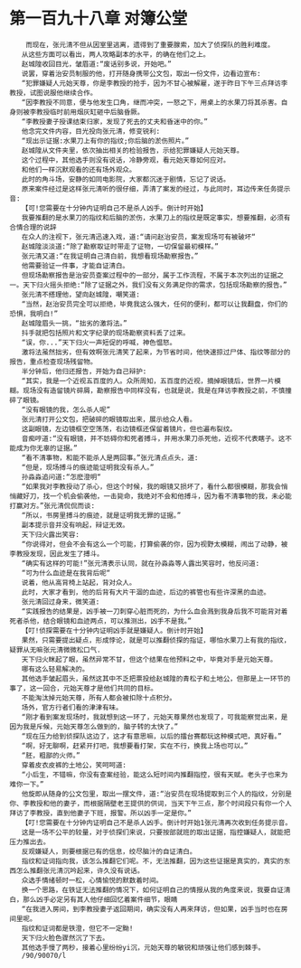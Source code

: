 # 第一百九十八章 对簿公堂
        而现在，张元清不但从因室里逃离，遗得到了重要腺索，加大了侦探队的胜利难度。
       从这些方面可以看出，两人攻略副本的水平，的确在他们之上。
       赵城隍收回目光，皱眉道:“废话别多说，开始吧。”
       说罢，穿着治安员制服的他，打开随身携带公文包，取出一份文件，边看边宣布:
       “犯罪嫌疑人元始天尊，你是李教授的抢手，因为不甘心被解雇，遂于昨日下午三点拜访李教授，试图说服他继续合作。
       “因李教授不同意，便与他发生口角，继而冲突，一怒之下，用桌上的水果刀将其杀害。自身则被李教授临时前用烟灰缸砸中后脑昏厥。
       “李教授妻子授课结束归家，发现了死去的丈夫和昏迷中的你。”
       他念完文件内容，目光投向张元清，修变锐利:
       “现出示证据:水果刀上有你的指纹;你后脑的淤伤照片。”
       赵城隍从文件夹里，依次抽出相关的检验报告，示给犯罪嫌疑人元始天尊。
       这个过程中，其他选手则没有说话，冷静旁观，看元始天尊如何应对。
       和他们一样沉默观看的还有场外观众。
       此时的角斗场，安静的如同电影院，大家都沉迷于剧情，忘记了说话。
       原来案件经过是这样张元清听的很仔细，弄清了案发的经过，与此同时，耳边传来任务提示音:
       【可!您需要在十分钟内证明自己不是杀人凶手。倒计时开始】
       我要推翻的是水果刀的指纹和后脑的淤伤，水果刀上的指纹是既定事实，想要推翻，必须有合情合理的说辞
       在众人的注视下，张元清迅速入戏，道:“请问赵治安员，案发现场可有被破坏“
       赵城隍淡淡道:“除了勘察取证时带走了证物，一切保留最初模样。”
       张元清又道:“在我证明自己清白前，我想看现场勘察报告。”
       他需要验证一件事，才能自证清白。
       但现场勘察报告是治安员查案过程中的一部分，属于工作流程，不属于本次列出的证据之一。天下归火摇头拒绝:“除了证据之外，我们没有义务满足你的需求，包括现场勘察的报告。”
       张元清不搭理他，望向赵城隍，嘲笑道:
       “当然，赵治安员完全可以拒绝，毕竟我这么强大，任何的便利，都可以让我翻盘，你们的恐惧，我明白!”
       赵城隍眉头一挑，“拙劣的激将法。”
       抖手就把包括照片和文字纪录的现场勘察资料丢了过来。
       “误，你...”天下归火一声短促的呼喊，神色愠怒。
       激将法虽然拙劣，但有效啊张元清笑了起来，为节省时间，他快速掠过尸体、指纹等部分的报告，重点检查现场残留物。
       半分钟后，他归还报告，开始为自己辩护:
       “其实，我是一个近视五百度的人。众所周知，五百度的近视，摘掉眼镜后，世界一片模糊。现场没有造留镜片碎屑，勘察报告中同样没有，也就是说，我是在拜访李教授之前，不慎撞碎了眼镜。
       “没有眼镜的我，怎么杀人呢”
       张元清打开公文包，把破碎的眼镜取出来，展示给众人看。
       这副眼镜，左边镜框空空荡荡，右边镜框还保留着镜片，但也遍布裂纹。
       音痴哼道:“没有眼镜，并不妨碍你和死者搏斗，并用水果刀杀死他，近视不代表瞎子。这不能成为你无辜的证据。”
       “看不清事物，和能不能杀人是两回事。”张元清点点头，道:
       “但是，现场搏斗的痕迹能证明我没有杀人。”
       孙淼淼追问道:“怎麽澄明“
       “如果我对李教授动了杀心，但这个时候，我的眼镜又损坏了，看什么都很模糊，那我会悄悄藏好刀，找一个机会偷袭他，一击毙命，我绝对不会和他搏斗，因为看不清事物的我，未必能打赢对方。”张元清侃侃而谈:
       “所以，书房里搏斗的痕迹，就是证明我无罪的证据。”
       副本提示音并没有响起，辩证无效。
       天下归火露出笑容:
       “你说得对，但会不会有这么一个可能，打算偷袭的你，因为视野太模糊，闹出了动静，被李教授发现，因此发生了搏斗。
       “确实有这样的可能!”张元清表示认同，就在孙淼淼等人露出笑容时，他反问道:
       “可为什么血迹是在我背后呢“
       说着，他从高背椅上站起，背对众人。
       此时，大家才看到，他的后背有大片干涸的血迹，后边的裤管也有些许深黑的血迹。
       张元清回过身来，微笑道:
       “实践报告的结果是，凶手被一刀刺穿心脏而死的，为什么血会溅到我身后我不可能背对着死者杀他，结合眼镜和血迹两点，可以推测出，凶手不是我。”
       【叮!侦探需要在十分钟内证明凶手就是嫌疑人。倒计时开始】
       果然，只需要提出疑点，形成悖论，就是可以推翻侦探的指证，哪怕水果刀上有我的指纹，疑罪从无嘛张元清微微松口气.
       天下归火眯起了眼，虽然异常不甘，但这个结果在他预料之中，毕竟对手是元始天尊。
       哪有这么轻易解决的。
       其他选手皱起眉头，虽然这其中不乏把票投给赵城隍的青松子和土地公，但那是上一环节的事了，这一回合，元始天尊才是他们共同的目标。
       不能淘汰掉元始天尊，所有人都会被扣除十点积分。
       场外，官方行者们看的津津有味。
       “刚才看到案发现场时，我就想到这一环了，元始天尊果然也发现了，可我能察觉出来，是因为我是斥候，元始天尊怎么做到的，脑子转的太快了。”
       “现在压力给到侦探队这边了，这才有意思嘛，以后的擂台赛都玩这种模式吧，真好看。”
       “啊，好无聊啊，赶紧开打吧，我想要看打架，实在不行，换我上场也可以。”
       “胚，粗鄙的火师。”
       穿着皮衣皮裤的土地公，笑呵呵道:
       “小后生，不错嘛，你没有查案经验，能这么短时间内推翻指控，很有天赋。老头子也来为难你一下。”
       他旋即从随身的公文包里，取出一摆文件，道:“治安员在现场提取到三个人的指纹，分别是你、李教授和他的妻子，而根据隔壁老王提供的供词，当天下午三点，那个时间段只有你一个人拜访了李教授，直到他妻子下班，报警。所以凶手一定是你。”
       【叮!您需要在十分钟内证明自己不是杀人凶手。倒计时开始1张元清再次收到任务提示音。
       这是一场不公平的较量，对于侦探们来说，只要按部就班的取出证据，指控嫌疑人，就能把压力推出去。
       反观嫌疑人，则要根据已有的信息，绞尽脑汁的自证清白。
       指纹和证词指向我，该怎么推翻它们呢。不，无法推翻，因为这些证据是真实的，真实的东西怎么推翻张元清沉吟起来，许久没有说话。
       众选手情绪顿时一松，心情愉悦的默数着时间。
       换一个思路，在铁证无法推翻的情况下，如何证明自己的情报从我的角度来说，我要自证清白，那么凶手必定另有其人他仔细回忆着案件细节，眼睛
       “在我进入房间，到李教授妻子返回期间，确实没有人再来拜访，但如果，凶手当时也在房间里呢。
       指纹和证词都是铁澄，但它不一定黝!
       天下归火脸色骤然沉了下去。
       其他选手慢了两秒，接着心里纷纷yi沉，元始天尊的敏锐和顽强让他们感到棘手。
       /90/90070/l